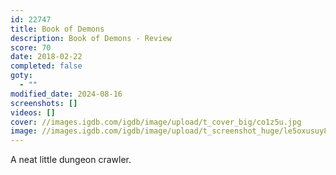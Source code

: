 ```yaml
---
id: 22747
title: Book of Demons
description: Book of Demons - Review
score: 70
date: 2018-02-22
completed: false
goty:
  - ""
modified_date: 2024-08-16
screenshots: []
videos: []
cover: //images.igdb.com/igdb/image/upload/t_cover_big/co1z5u.jpg
image: //images.igdb.com/igdb/image/upload/t_screenshot_huge/le5oxusuy87vvyjna4w4.jpg
---
```

A neat little dungeon crawler.